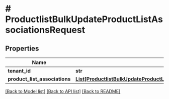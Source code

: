 # # ProductlistBulkUpdateProductListAssociationsRequest


## Properties 


Name | Type | Description | Notes
------------ | ------------- | ------------- | -------------
**tenant_id**| **str** |   | [optional]
**product_list_associations**| [**List[ProductlistBulkUpdateProductListAssociationsRequestProductListAssociation]**](ProductlistBulkUpdateProductListAssociationsRequestProductListAssociation.md) |   | [optional]


[[Back to Model list]](../../README.md#models) [[Back to API list]](../../README.md#endpoints) [[Back to README]](../../README.md)

